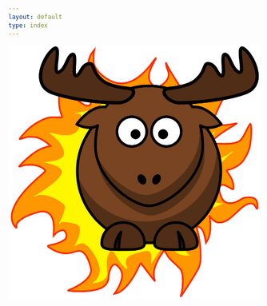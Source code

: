 ```yaml
---
layout: default
type: index
---
```

<div style="margin: auto;">
<a href="_elk-wiki/Home">
<img src="elklipse.svg" alt="elklipse" />
</a>
</div>
